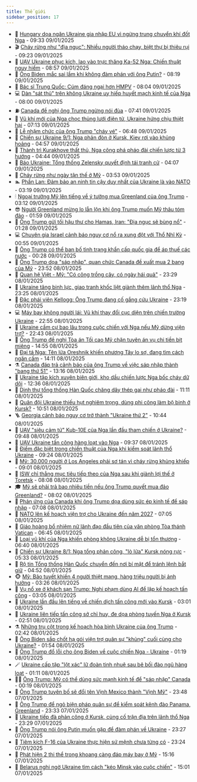 ```yaml
---
title: Thế giới
sidebar_position: 17
---
```


<!-- dantri-the-gioi:START -->
- 🌋 [Hungary dọa ngăn Ukraine gia nhập EU vì ngừng trung chuyển khí đốt Nga](https://dantri.com.vn/the-gioi/hungary-doa-ngan-ukraine-gia-nhap-eu-vi-ngung-trung-chuyen-khi-dot-nga-20250109160433139.htm) - 09:33 09/01/2025
- 🎬 [Cháy rừng như &quot;địa ngục&quot;: Nhiều người tháo chạy, biệt thự bị thiêu rụi](https://dantri.com.vn/the-gioi/chay-rung-nhu-dia-nguc-nhieu-nguoi-thao-chay-biet-thu-bi-thieu-rui-20250109160213153.htm) - 09:23 09/01/2025
- 🧰 [UAV Ukraine phục kích, lao vào trực thăng Ka-52 Nga: Chiến thuật nguy hiểm](https://dantri.com.vn/the-gioi/uav-ukraine-phuc-kich-lao-vao-truc-thang-ka-52-nga-chien-thuat-nguy-hiem-20250109151346471.htm) - 08:57 09/01/2025
- 🌋 [Ông Biden mắc sai lầm khi không đàm phán với ông Putin?](https://dantri.com.vn/the-gioi/ong-biden-mac-sai-lam-khi-khong-dam-phan-voi-ong-putin-20250109122408176.htm) - 08:19 09/01/2025
- 🗽 [Bác sĩ Trung Quốc: Cúm đáng ngại hơn HMPV](https://dantri.com.vn/the-gioi/bac-si-trung-quoc-cum-dang-ngai-hon-hmpv-20250109143808669.htm) - 08:04 09/01/2025
- 💻 [Dàn &quot;sát thủ&quot; trên không Ukraine uy hiếp huyết mạch kinh tế của Nga](https://dantri.com.vn/the-gioi/dan-sat-thu-tren-khong-ukraine-uy-hiep-huyet-mach-kinh-te-cua-nga-20250109144844654.htm) - 08:00 09/01/2025
- ⛽️ [Canada đề nghị ông Trump ngừng nói đùa](https://dantri.com.vn/the-gioi/canada-de-nghi-ong-trump-ngung-noi-dua-20250109143021202.htm) - 07:41 09/01/2025
- 🤩 [Vũ khí mới của Nga chọc thủng lưới điện tử, Ukraine hứng chịu thiệt hại](https://dantri.com.vn/the-gioi/vu-khi-moi-cua-nga-choc-thung-luoi-dien-tu-ukraine-hung-chiu-thiet-hai-20250109140704313.htm) - 07:13 09/01/2025
- 🧐 [Lễ nhậm chức của ông Trump &quot;cháy vé&quot;](https://dantri.com.vn/the-gioi/le-nham-chuc-cua-ong-trump-chay-ve-20250109123329839.htm) - 06:48 09/01/2025
- 🎊 [Chiến sự Ukraine 9/1: Nga phản đòn ở Kursk, Kiev rơi vào khủng hoảng](https://dantri.com.vn/the-gioi/chien-su-ukraine-91-nga-phan-don-o-kursk-kiev-roi-vao-khung-hoang-20250109110645010.htm) - 04:57 09/01/2025
- 📝 [Thành trì Kurakhove thất thủ, Nga công phá pháo đài chiến lược từ 3 hướng](https://dantri.com.vn/the-gioi/thanh-tri-kurakhove-that-thu-nga-cong-pha-phao-dai-chien-luoc-tu-3-huong-20250109111852923.htm) - 04:44 09/01/2025
- 🤡 [Báo Ukraine: Tổng thống Zelensky quyết định tái tranh cử](https://dantri.com.vn/the-gioi/bao-ukraine-tong-thong-zelensky-quyet-dinh-tai-tranh-cu-20250109103023750.htm) - 04:07 09/01/2025
- 🥷 [Cháy rừng như ngày tận thế ở Mỹ](https://dantri.com.vn/the-gioi/chay-rung-nhu-ngay-tan-the-o-my-20250109101915188.htm) - 03:53 09/01/2025
- 🏊 [Phần Lan: Đảm bảo an ninh tin cậy duy nhất của Ukraine là vào NATO](https://dantri.com.vn/the-gioi/phan-lan-dam-bao-an-ninh-tin-cay-duy-nhat-cua-ukraine-la-vao-nato-20250109101726246.htm) - 03:19 09/01/2025
- 🕯 [Ngoại trưởng Mỹ lên tiếng về ý tưởng mua Greenland của ông Trump](https://dantri.com.vn/the-gioi/ngoai-truong-my-len-tieng-ve-y-tuong-mua-greenland-cua-ong-trump-20250109081007896.htm) - 03:12 09/01/2025
- 😎 [Người Greenland mừng lo lẫn lộn khi ông Trump muốn Mỹ thâu tóm đảo](https://dantri.com.vn/the-gioi/nguoi-greenland-mung-lo-lan-lon-khi-ong-trump-muon-my-thau-tom-dao-20250109081125605.htm) - 01:59 09/01/2025
- 🌈 [Ông Trump gửi tối hậu thư cho Hamas, Iran: &quot;Địa ngục sẽ bùng nổ&quot;](https://dantri.com.vn/the-gioi/ong-trump-gui-toi-hau-thu-cho-hamas-iran-dia-nguc-se-bung-no-20250109073858790.htm) - 01:28 09/01/2025
- 💻 [Chuyên gia Israel cảnh báo nguy cơ nổ ra xung đột với Thổ Nhĩ Kỳ](https://dantri.com.vn/the-gioi/chuyen-gia-israel-canh-bao-nguy-co-no-ra-xung-dot-voi-tho-nhi-ky-20250109074906407.htm) - 00:55 09/01/2025
- 🤖 [Ông Trump có thể ban bố tình trạng khẩn cấp quốc gia để áp thuế các nước](https://dantri.com.vn/the-gioi/ong-trump-co-the-ban-bo-tinh-trang-khan-cap-quoc-gia-de-ap-thue-cac-nuoc-20250109072631992.htm) - 00:28 09/01/2025
- 🦏 [Ông Trump dọa &quot;sáp nhập&quot;, quan chức Canada đề xuất mua 2 bang của Mỹ](https://dantri.com.vn/the-gioi/ong-trump-doa-sap-nhap-quan-chuc-canada-de-xuat-mua-2-bang-cua-my-20250109063430098.htm) - 23:52 08/01/2025
- 🌁 [Quan hệ Việt - Mỹ: &quot;Có công trồng cây, có ngày hái quả&quot;](https://dantri.com.vn/the-gioi/quan-he-viet-my-co-cong-trong-cay-co-ngay-hai-qua-20250108220719996.htm) - 23:29 08/01/2025
- 🐘 [Ukraine tăng binh lực, giao tranh khốc liệt giành thêm lãnh thổ Nga](https://dantri.com.vn/the-gioi/ukraine-tang-binh-luc-giao-tranh-khoc-liet-gianh-them-lanh-tho-nga-20250109061455803.htm) - 23:25 08/01/2025
- 🥷 [Đặc phái viên Kellogg: Ông Trump đang cố gắng cứu Ukraine](https://dantri.com.vn/the-gioi/dac-phai-vien-kellogg-ong-trump-dang-co-gang-cuu-ukraine-20250109061330337.htm) - 23:19 08/01/2025
- 💻 [Máy bay không người lái: Vũ khí thay đổi cục diện trên chiến trường Ukraine](https://dantri.com.vn/the-gioi/may-bay-khong-nguoi-lai-vu-khi-thay-doi-cuc-dien-tren-chien-truong-ukraine-20250108180301420.htm) - 22:55 08/01/2025
- 🎡 [Ukraine cầm cự bao lâu trong cuộc chiến với Nga nếu Mỹ dừng viện trợ?](https://dantri.com.vn/the-gioi/ukraine-cam-cu-bao-lau-trong-cuoc-chien-voi-nga-neu-my-dung-vien-tro-20250108211340510.htm) - 22:43 08/01/2025
- 🧰 [Ông Trump đề nghị Tòa án Tối cao Mỹ chặn tuyên án vụ chi tiền bịt miệng](https://dantri.com.vn/the-gioi/ong-trump-de-nghi-toa-an-toi-cao-my-chan-tuyen-an-vu-chi-tien-bit-mieng-20250108213332548.htm) - 14:55 08/01/2025
- 🥸 [Đại tá Nga: Tên lửa Oreshnik khiến phương Tây lo sợ, đang tìm cách ngăn cấm](https://dantri.com.vn/the-gioi/dai-ta-nga-ten-lua-oreshnik-khien-phuong-tay-lo-so-dang-tim-cach-ngan-cam-20250108155055830.htm) - 14:11 08/01/2025
- ⚗️ [Canada đáp trả cảnh báo của ông Trump về việc sáp nhập thành &quot;bang thứ 51&quot;](https://dantri.com.vn/the-gioi/canada-dap-tra-canh-bao-cua-ong-trump-ve-viec-sap-nhap-thanh-bang-thu-51-20250108201118260.htm) - 13:16 08/01/2025
- 🌮 [Ukraine tập kích xuyên biên giới, kho dầu chiến lược Nga bốc cháy dữ dội](https://dantri.com.vn/the-gioi/ukraine-tap-kich-xuyen-bien-gioi-kho-dau-chien-luoc-nga-boc-chay-du-doi-20250108190754589.htm) - 12:36 08/01/2025
- 🎃 [Dinh thự tổng thống Hàn Quốc chăng dây thép gai như pháo đài](https://dantri.com.vn/the-gioi/dinh-thu-tong-thong-han-quoc-chang-day-thep-gai-nhu-phao-dai-20250108161530900.htm) - 11:11 08/01/2025
- 💫 [Quân đội Ukraine thiếu hụt nghiêm trọng, dùng phi công làm bộ binh ở Kursk?](https://dantri.com.vn/the-gioi/quan-doi-ukraine-thieu-hut-nghiem-trong-dung-phi-cong-lam-bo-binh-o-kursk-20250108161917824.htm) - 10:51 08/01/2025
- 🪜 [Georgia cảnh báo nguy cơ trở thành &quot;Ukraine thứ 2&quot;](https://dantri.com.vn/the-gioi/georgia-canh-bao-nguy-co-tro-thanh-ukraine-thu-2-20250108170711478.htm) - 10:44 08/01/2025
- 🌋 [UAV &quot;siêu cảm tử&quot; Kub-10E của Nga lần đầu tham chiến ở Ukraine?](https://dantri.com.vn/the-gioi/uav-sieu-cam-tu-kub-10e-cua-nga-lan-dau-tham-chien-o-ukraine-20250108154647372.htm) - 09:48 08/01/2025
- 🦏 [UAV Ukraine tấn công hàng loạt vào Nga](https://dantri.com.vn/the-gioi/uav-ukraine-tan-cong-hang-loat-vao-nga-20250108162807297.htm) - 09:37 08/01/2025
- 👀 [Điểm đặc biệt trong chiến thuật của Nga khi kiểm soát lãnh thổ Ukraine](https://dantri.com.vn/the-gioi/diem-dac-biet-trong-chien-thuat-cua-nga-khi-kiem-soat-lanh-tho-ukraine-20250108145932875.htm) - 09:24 08/01/2025
- 🧰 [Mỹ: 30.000 người ở Los Angeles phải sơ tán vì cháy rừng khủng khiếp](https://dantri.com.vn/the-gioi/my-30000-nguoi-o-los-angeles-phai-so-tan-vi-chay-rung-khung-khiep-20250108160034203.htm) - 09:01 08/01/2025
- 🚀 [ISW chỉ thẳng mục tiêu tiếp theo của Nga sau khi giành lợi thế ở Toretsk](https://dantri.com.vn/the-gioi/isw-chi-thang-muc-tieu-tiep-theo-cua-nga-sau-khi-gianh-loi-the-o-toretsk-20250108142657466.htm) - 08:08 08/01/2025
- 🎓 [Mỹ sẽ phải trả bao nhiêu tiền nếu ông Trump quyết mua đảo Greenland?](https://dantri.com.vn/the-gioi/my-se-phai-tra-bao-nhieu-tien-neu-ong-trump-quyet-mua-dao-greenland-20250108144118319.htm) - 08:02 08/01/2025
- 🥸 [Phản ứng của Canada khi ông Trump dọa dùng sức ép kinh tế để sáp nhập](https://dantri.com.vn/the-gioi/phan-ung-cua-canada-khi-ong-trump-doa-dung-suc-ep-kinh-te-de-sap-nhap-20250108140210799.htm) - 07:08 08/01/2025
- 🦅 [NATO lên kế hoạch viện trợ cho Ukraine đến năm 2027](https://dantri.com.vn/the-gioi/nato-len-ke-hoach-vien-tro-cho-ukraine-den-nam-2027-20250108133311779.htm) - 07:05 08/01/2025
- 🤭 [Giáo hoàng bổ nhiệm nữ lãnh đạo đầu tiên của văn phòng Tòa thánh Vatican](https://dantri.com.vn/the-gioi/giao-hoang-bo-nhiem-nu-lanh-dao-dau-tien-cua-van-phong-toa-thanh-vatican-20250108110029495.htm) - 06:45 08/01/2025
- 🤖 [Loại vũ khí của Nga khiến phòng không Ukraine dễ bị tổn thương](https://dantri.com.vn/the-gioi/loai-vu-khi-cua-nga-khien-phong-khong-ukraine-de-bi-ton-thuong-20250108104206965.htm) - 06:40 08/01/2025
- 🐲 [Chiến sự Ukraine 8/1: Nga tổng phản công, &quot;lò lửa&quot; Kursk nóng rực](https://dantri.com.vn/the-gioi/chien-su-ukraine-81-nga-tong-phan-cong-lo-lua-kursk-nong-ruc-20250108121722157.htm) - 05:33 08/01/2025
- 🫣 [Rộ tin Tổng thống Hàn Quốc chuyển đến nơi bí mật để tránh lệnh bắt giữ](https://dantri.com.vn/the-gioi/ro-tin-tong-thong-han-quoc-chuyen-den-noi-bi-mat-de-tranh-lenh-bat-giu-20250108113454304.htm) - 04:52 08/01/2025
- 🐵 [Mỹ: Bão tuyết khiến 4 người thiệt mạng, hàng triệu người bị ảnh hưởng](https://dantri.com.vn/the-gioi/my-bao-tuyet-khien-4-nguoi-thiet-mang-hang-trieu-nguoi-bi-anh-huong-20250108102534470.htm) - 03:26 08/01/2025
- 🫶 [Vụ nổ xe ở khách sạn Trump: Nghi phạm dùng AI để lập kế hoạch tấn công](https://dantri.com.vn/the-gioi/vu-no-xe-o-khach-san-trump-nghi-pham-dung-ai-de-lap-ke-hoach-tan-cong-20250108084212344.htm) - 03:05 08/01/2025
- 💃 [Ukraine lần đầu lên tiếng về chiến dịch tấn công mới vào Kursk](https://dantri.com.vn/the-gioi/ukraine-lan-dau-len-tieng-ve-chien-dich-tan-cong-moi-vao-kursk-20250108094345211.htm) - 03:01 08/01/2025
- 💫 [Ukraine liên tiếp tấn công sở chỉ huy, đe dọa phòng tuyến Nga ở Kursk](https://dantri.com.vn/the-gioi/ukraine-lien-tiep-tan-cong-so-chi-huy-de-doa-phong-tuyen-nga-o-kursk-20250108075934026.htm) - 02:51 08/01/2025
- ⚗️ [Những trụ cột trong kế hoạch hòa bình Ukraine của ông Trump](https://dantri.com.vn/the-gioi/nhung-tru-cot-trong-ke-hoach-hoa-binh-ukraine-cua-ong-trump-20241230164919469.htm) - 02:42 08/01/2025
- 🥷 [Ông Biden sắp chốt hạ gói viện trợ quân sự &quot;khủng&quot; cuối cùng cho Ukraine?](https://dantri.com.vn/the-gioi/ong-biden-sap-chot-ha-goi-vien-tro-quan-su-khung-cuoi-cung-cho-ukraine-20250108084935366.htm) - 01:54 08/01/2025
- 🥸 [Ông Trump đổ lỗi cho ông Biden về cuộc chiến Nga - Ukraine](https://dantri.com.vn/the-gioi/ong-trump-do-loi-cho-ong-biden-ve-cuoc-chien-nga-ukraine-20250108063743593.htm) - 01:19 08/01/2025
- 🪄 [Ukraine cấp tập &quot;lột xác&quot; lữ đoàn tinh nhuệ sau bê bối đào ngũ hàng loạt](https://dantri.com.vn/the-gioi/ukraine-cap-tap-lot-xac-lu-doan-tinh-nhue-sau-be-boi-dao-ngu-hang-loat-20250108075926062.htm) - 01:11 08/01/2025
- 🧑‍💻 [Ông Trump: Mỹ có thể dùng sức mạnh kinh tế để &quot;sáp nhập&quot; Canada](https://dantri.com.vn/the-gioi/ong-trump-my-co-the-dung-suc-manh-kinh-te-de-sap-nhap-canada-20250108064616440.htm) - 00:19 08/01/2025
- 🤭 [Ông Trump tuyên bố sẽ đổi tên Vịnh Mexico thành &quot;Vịnh Mỹ&quot;](https://dantri.com.vn/the-gioi/ong-trump-tuyen-bo-se-doi-ten-vinh-mexico-thanh-vinh-my-20250108063559820.htm) - 23:48 07/01/2025
- 🗽 [Ông Trump để ngỏ biện pháp quân sự để kiểm soát kênh đào Panama, Greenland](https://dantri.com.vn/the-gioi/ong-trump-de-ngo-bien-phap-quan-su-de-kiem-soat-kenh-dao-panama-greenland-20250108005325865.htm) - 23:33 07/01/2025
- 🤖 [Ukraine tiếp đà phản công ở Kursk, củng cố trận địa trên lãnh thổ Nga](https://dantri.com.vn/the-gioi/ukraine-tiep-da-phan-cong-o-kursk-cung-co-tran-dia-tren-lanh-tho-nga-20250107215100521.htm) - 23:29 07/01/2025
- 🌈 [Ông Trump nói ông Putin muốn gặp để đàm phán về Ukraine](https://dantri.com.vn/the-gioi/ong-trump-noi-ong-putin-muon-gap-de-dam-phan-ve-ukraine-20250108061156484.htm) - 23:27 07/01/2025
- 🤩 [Tiêm kích F-16 của Ukraine thực hiện sứ mệnh chưa từng có](https://dantri.com.vn/the-gioi/tiem-kich-f-16-cua-ukraine-thuc-hien-su-menh-chua-tung-co-20250108052311750.htm) - 23:24 07/01/2025
- 🤗 [Phát hiện 2 thi thể trong khoang càng đáp máy bay ở Mỹ](https://dantri.com.vn/the-gioi/phat-hien-2-thi-the-trong-khoang-cang-dap-may-bay-o-my-20250107220539013.htm) - 15:16 07/01/2025
- 🙉 [Belarus nghi ngờ Ukraine tìm cách &quot;kéo Minsk vào cuộc chiến&quot;](https://dantri.com.vn/the-gioi/belarus-nghi-ngo-ukraine-tim-cach-keo-minsk-vao-cuoc-chien-20250107214833714.htm) - 15:01 07/01/2025<!-- dantri-the-gioi:END -->
